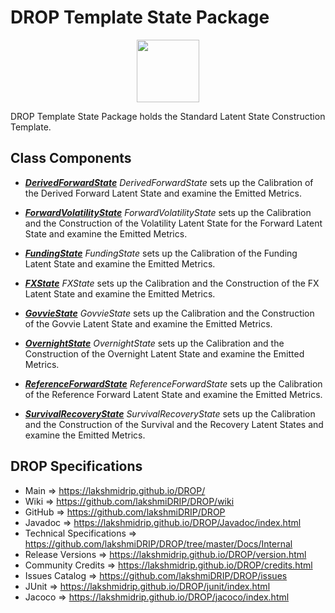# DROP Template State Package

<p align="center"><img src="https://github.com/lakshmiDRIP/DROP/blob/master/DRIP_Logo.gif?raw=true" width="100"></p>

DROP Template State Package holds the Standard Latent State Construction Template.


## Class Components

 * [***DerivedForwardState***](https://github.com/lakshmiDRIP/DROP/tree/master/src/main/java/org/drip/template/state/DerivedForwardState.java)
 <i>DerivedForwardState</i> sets up the Calibration of the Derived Forward Latent State and examine the
 Emitted Metrics.

 * [***ForwardVolatilityState***](https://github.com/lakshmiDRIP/DROP/tree/master/src/main/java/org/drip/template/state/ForwardVolatilityState.java)
 <i>ForwardVolatilityState</i> sets up the Calibration and the Construction of the Volatility Latent State
 for the Forward Latent State and examine the Emitted Metrics.

 * [***FundingState***](https://github.com/lakshmiDRIP/DROP/tree/master/src/main/java/org/drip/template/state/FundingState.java)
 <i>FundingState</i> sets up the Calibration of the Funding Latent State and examine the Emitted Metrics.

 * [***FXState***](https://github.com/lakshmiDRIP/DROP/tree/master/src/main/java/org/drip/template/state/FXState.java)
 <i>FXState</i> sets up the Calibration and the Construction of the FX Latent State and examine the Emitted
 Metrics.

 * [***GovvieState***](https://github.com/lakshmiDRIP/DROP/tree/master/src/main/java/org/drip/template/state/GovvieState.java)
 <i>GovvieState</i> sets up the Calibration and the Construction of the Govvie Latent State and examine the
 Emitted Metrics.

 * [***OvernightState***](https://github.com/lakshmiDRIP/DROP/tree/master/src/main/java/org/drip/template/state/OvernightState.java)
 <i>OvernightState</i> sets up the Calibration and the Construction of the Overnight Latent State and examine
 the Emitted Metrics.

 * [***ReferenceForwardState***](https://github.com/lakshmiDRIP/DROP/tree/master/src/main/java/org/drip/template/state/ReferenceForwardState.java)
 <i>ReferenceForwardState</i> sets up the Calibration of the Reference Forward Latent State and examine the
 Emitted Metrics.

 * [***SurvivalRecoveryState***](https://github.com/lakshmiDRIP/DROP/tree/master/src/main/java/org/drip/template/state/SurvivalRecoveryState.java)
 <i>SurvivalRecoveryState</i> sets up the Calibration and the Construction of the Survival and the Recovery
 Latent States and examine the Emitted Metrics.


## DROP Specifications

 * Main                     => https://lakshmidrip.github.io/DROP/
 * Wiki                     => https://github.com/lakshmiDRIP/DROP/wiki
 * GitHub                   => https://github.com/lakshmiDRIP/DROP
 * Javadoc                  => https://lakshmidrip.github.io/DROP/Javadoc/index.html
 * Technical Specifications => https://github.com/lakshmiDRIP/DROP/tree/master/Docs/Internal
 * Release Versions         => https://lakshmidrip.github.io/DROP/version.html
 * Community Credits        => https://lakshmidrip.github.io/DROP/credits.html
 * Issues Catalog           => https://github.com/lakshmiDRIP/DROP/issues
 * JUnit                    => https://lakshmidrip.github.io/DROP/junit/index.html
 * Jacoco                   => https://lakshmidrip.github.io/DROP/jacoco/index.html
